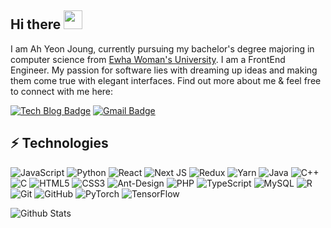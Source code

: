 ## Hi there <img src="https://raw.githubusercontent.com/aemmadi/aemmadi/master/wave.gif" width="30px">

I am Ah Yeon Joung, currently pursuing my bachelor's degree majoring in computer science from [Ewha Woman's University](http://www.ewha.ac.kr/ewha/index.do). I am a FrontEnd Engineer. My passion for software lies with dreaming up ideas and making them come true with elegant interfaces. Find out more about me & feel free to connect with me here:

[![Tech Blog Badge](http://img.shields.io/badge/-Tech%20blog-black?style=flat-square&logo=github&link=https://yeon-code.tistory.com/)](https://yeon-code.tistory.com/)
[![Gmail Badge](https://img.shields.io/badge/-kanna6501@gmail.com-c14438?style=flat-square&logo=Gmail&logoColor=white&link=mailto:ahyeon0529@gmail.com)](mailto:ahyeon0529@gmail.com)

## ⚡ Technologies

![JavaScript](https://img.shields.io/badge/-JavaScript-black?style=flat-square&logo=javascript)
![Python](https://img.shields.io/badge/-Python-black?style=flat-square&logo=Python)
![React](https://img.shields.io/badge/-React-black?style=flat-square&logo=react)
![Next JS](https://img.shields.io/badge/Next-black?style=flat-square&logo=next.js)
![Redux](https://img.shields.io/badge/redux-%23593d88.svg?style=flat-square&logo=redux)
![Yarn](https://img.shields.io/badge/yarn-%232C8EBB.svg?style=flat-square&logo=yarn&logoColor=white)
![Java](https://img.shields.io/badge/-java-E34A86?style=flat-square&logo=java)
![C++](https://img.shields.io/badge/-C++-00599C?style=flat-square&logo=c)
![C](https://img.shields.io/badge/c-%2300599C.svg?style=flat-square&logo=c)
![HTML5](https://img.shields.io/badge/-HTML5-E34F26?style=flat-square&logo=html5&logoColor=white)
![CSS3](https://img.shields.io/badge/-CSS3-1572B6?style=flat-square&logo=css3)
![Ant-Design](https://img.shields.io/badge/-AntDesign-%230170FE?styl=flat-square&logo=ant-design)
![PHP](https://img.shields.io/badge/php-%23777BB4.svg?style=flat-square&logo=php&logoColor=white)
![TypeScript](https://img.shields.io/badge/-TypeScript-007ACC?style=flat-square)
![MySQL](https://img.shields.io/badge/-MySQL-black?style=flat-square&logo=mysql)
![R](https://img.shields.io/badge/r-%23276DC3.svg?style=flat-square&logo=R&logoColor=white)
![Git](https://img.shields.io/badge/-Git-black?style=flat-square&logo=git)
![GitHub](https://img.shields.io/badge/-GitHub-181717?style=flat-square&logo=github)
![PyTorch](https://img.shields.io/badge/PyTorch-%23EE4C2C.svg?style=flat-square&logo=PyTorch&logoColor=white)
![TensorFlow](https://img.shields.io/badge/TensorFlow-%23FF6F00.svg?style=flat-square&logo=TensorFlow&logoColor=white)



![Github Stats](https://github-readme-stats.vercel.app/api?username=aemmadi&count_private=true&show_icons=true&include_all_commits=true)


